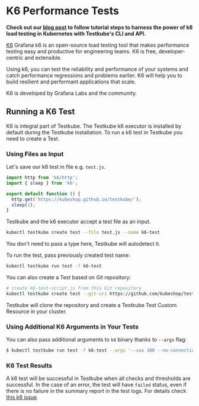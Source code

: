# K6 Performance Tests

**Check out our [blog post](https://kubeshop.io/blog/load-testing-in-kubernetes-with-k6-and-testkube) to follow tutorial steps to harness the power of k6 load testing in Kubernetes with Testkube's CLI and API.**

[K6](https://k6.io/docs/) Grafana k6 is an open-source load testing tool that makes performance testing easy and productive for engineering teams. K6 is free, developer-centric and extensible.

Using k6, you can test the reliability and performance of your systems and catch performance regressions and problems earlier. K6 will help you to build resilient and performant applications that scale.

K6 is developed by Grafana Labs and the community.

## **Running a K6 Test**

K6 is integral part of Testkube. The Testkube k6 executor is installed by default during the Testkube installation. To run a k6 test in Testkube you need to create a Test. 

### **Using Files as Input**

Let's save our k6 test in file e.g. `test.js`. 

```js 
import http from 'k6/http';
import { sleep } from 'k6';

export default function () {
  http.get('https://kubeshop.github.io/testkube/');
  sleep(1);
}
```

Testkube and the k6 executor accept a test file as an input.

```sh
kubectl testkube create test --file test.js --name k6-test
```
You don't need to pass a type here, Testkube will autodetect it. 


To run the test, pass previously created test name: 

```sh 
kubectl testkube run test -f k6-test
```

You can also create a Test based on Git repository:

```sh
# create k6-test-script.js from this Git repository
kubectl testkube create test --git-uri https://github.com/kubeshop/testkube-executor-k6.git --git-branch main --git-path examples --type "k6/script" --name k6-test-script-git
```

Testkube will clone the repository and create a Testkube Test Custom Resource in your cluster. 

### **Using Additional K6 Arguments in Your Tests**

You can also pass additional arguments to `k6` binary thanks to `--args` flag:

```sh
$ kubectl testkube run test -f k6-test --args '--vus 100 --no-connection-reuse'
```

### **K6 Test Results**

A k6 test will be successful in Testkube when all checks and thresholds are successful. In the case of an error, the test will have `failed` status, even if there is no failure in the summary report in the test logs. For details check [this k6 issue](https://github.com/grafana/k6/issues/1680).

